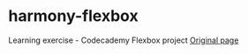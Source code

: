 # harmony-flexbox
Learning exercise - Codecademy Flexbox project
[Original page](https://www.codecademy.com/paths/full-stack-engineer-career-path/tracks/fscp-22-making-a-website-responsive/modules/wdcp-22-company-home-page/projects/company-page-with-flexbox)

